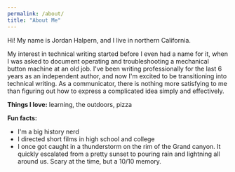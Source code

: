 ```yaml
---
permalink: /about/
title: "About Me"
---
```

Hi! My name is Jordan Halpern, and I live in northern California.

My interest in technical writing started before I even had a name for it, when I was asked to document operating and troubleshooting a mechanical button machine at an old job. I've been writing professionally for the last 6 years as an independent author, and now I'm excited to be transitioning into technical writing. As a communicator, there is nothing more satisfying to me than figuring out how to express a complicated idea simply and effectively.

**Things I love:** learning, the outdoors, pizza

**Fun facts:**
* I'm a big history nerd
* I directed short films in high school and college
* I once got caught in a thunderstorm on the rim of the Grand canyon. It quickly escalated from a pretty sunset to pouring rain and lightning all around us. Scary at the time, but a 10/10 memory. 